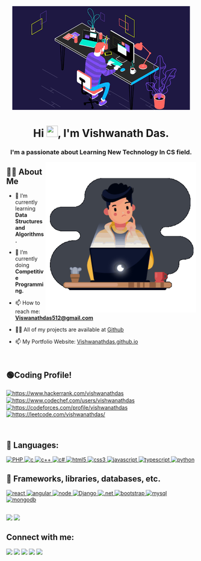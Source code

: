 <div align="center"><a href="#"><img src="https://github.com/vishwanathdas/vishwanathdas/blob/main/vdf.gif?raw=true" height="275px"/></a></div>

<h1 align="center">Hi <img src="https://raw.githubusercontent.com/MartinHeinz/MartinHeinz/master/wave.gif" width="30px" height="30px">, I'm Vishwanath Das.</h1>
<h3 align="center">I'm a passionate about Learning New Technology In CS field.</h3>
<img align="right" alt=coding width="400" src="https://github.com/vishwanathdas/vishwanathdas/blob/main/vd.gif?raw=true">



## 🙋‍♂️ About Me

- 🌱 I’m currently learning **Data Structures and Algorithms.**

- 🚀 I’m currently doing **Competitive Programming.** 

- 📫 How to reach me: **Viswanathdas512@gmail.com**

- 👨‍💻 All of my projects are available at [Github](Github)

- 📫 My Portfolio Website: [Vishwanathdas.github.io](Vishwanathdas.github.io)
<br>

## 🟢Coding Profile!

<a href="https://www.hackerrank.com/vishwanathdas512" target="_blank"><img align="center" src="https://img.shields.io/badge/-Hackerrank-2EC866?style=for-the-badge&logo=HackerRank&logoColor=white" alt="https://www.hackerrank.com/vishwanathdas" /></a>
<a href="https://www.codechef.com/users/vishwanathdas" target="_blank"><img align="center" src="https://img.shields.io/badge/CodeChef-%23964B00.svg?style=for-the-badge&logo=CodeChef&logoColor=white" alt="https://www.codechef.com/users/vishwanathdas" /></a>
<a href="https://codeforces.com/profile/vishwanathdas" target="_blank"><img align="center" src="https://img.shields.io/badge/Codeforces-445f9d?style=for-the-badge&logo=Codeforces&logoColor=white" alt="https://codeforces.com/profile/vishwanathdas" /></a>
<a href="https://leetcode.com/vishwanathdas/" target="_blank"><img align="center" src="https://img.shields.io/badge/LeetCode-000000?style=for-the-badge&logo=LeetCode&logoColor=#d16c06" alt="https://leetcode.com/vishwanathdas/" /></a>

<br>

## 🚀 Languages:

<a href="https://www.php.net/docs.php" target="_blank"> <img src="https://img.shields.io/badge/php-%23777BB4.svg?style=for-the-badge&logo=php&logoColor=white" alt="PHP" /> </a> 
<a href="https://devdocs.io/c/" target="_blank"> <img src="https://img.shields.io/badge/c-%2300599C.svg?style=for-the-badge&logo=c&logoColor=white" alt="c" /> </a> 
<a href="https://devdocs.io/cpp/" target="_blank"> <img src="https://img.shields.io/badge/c++-%2300599C.svg?style=for-the-badge&logo=c%2B%2B&logoColor=white" alt="c++" /> </a> 
<a href="https://docs.microsoft.com/en-us/dotnet/csharp/" target="_blank"> <img src="https://img.shields.io/badge/c%23-%23239120.svg?style=for-the-badge&logo=c-sharp&logoColor=white" alt="c#" /> </a> 
<a href="https://devdocs.io/html/" target="_blank"> <img src="https://img.shields.io/badge/HTML5-E34F26?style=for-the-badge&logo=html5&logoColor=white" alt="html5" /> </a> 
<a href="https://devdocs.io/css/" target="_blank"> <img src="https://img.shields.io/badge/CSS3-1572B6?style=for-the-badge&logo=css3&logoColor=white" alt="css3" /> </a> 
<a href="https://devdocs.io/javascript/" target="_blank"> <img src="https://img.shields.io/badge/JavaScript-323330?style=for-the-badge&logo=javascript&logoColor=F7DF1E" alt="javascript" /> </a> 
<a href="https://devdocs.io/typescript/" target="_blank"> <img src="https://img.shields.io/badge/TypeScript-007ACC?style=for-the-badge&logo=typescript&logoColor=white" alt="typescript" /> </a> 
<a href="https://devdocs.io/python/" target="_blank"> <img src="https://img.shields.io/badge/Python-FFD43B?style=for-the-badge&logo=python&logoColor=darkgreen" alt="python" /> </a> 
  
  
## 🚀 Frameworks, libraries, databases, etc.
 
<a href="https://reactjs.org/" target="_blank"> <img src="https://img.shields.io/badge/React-20232A?style=for-the-badge&logo=react&logoColor=61DAFB" alt="react" /> </a>
<a href="https://angular.io/docs" target="_blank"> <img src="https://img.shields.io/badge/angular-%23DD0031.svg?style=for-the-badge&logo=angular&logoColor=white" alt="angular" /> </a>
<a href="https://nodejs.org" target="_blank"> <img src="https://img.shields.io/badge/Node.js-339933?style=for-the-badge&logo=nodedotjs&logoColor=white" alt="node" /> </a>
<a href="https://docs.djangoproject.com/en/4.0/" target="_blank"> <img src="https://img.shields.io/badge/Django-092E20?style=for-the-badge&logo=django&logoColor=green" alt="Django" /> </a>
<a href="https://docs.microsoft.com/en-us/dotnet/" target="_blank"> <img src="https://img.shields.io/badge/.NET-5C2D91?style=for-the-badge&logo=.net&logoColor=white" alt=".net" /> </a>
<a href="https://getbootstrap.com/docs/4.1/getting-started/introduction/" target="_blank"> <img src="https://img.shields.io/badge/bootstrap-%23563D7C.svg?style=for-the-badge&logo=bootstrap&logoColor=white" alt="bootstrap" /> </a>
<a href="https://www.mysql.com/" target="_blank"> <img src="https://img.shields.io/badge/mysql-%2300f.svg?style=for-the-badge&logo=mysql&logoColor=white" alt="mysql" /> </a> 
<a href="https://www.mongodb.com/" target="_blank"> <img src="https://img.shields.io/badge/MongoDB-%234ea94b.svg?style=for-the-badge&logo=mongodb&logoColor=white" alt="mongodb" /> </a> 

<br>

<div>
  <img src="https://github-readme-stats.vercel.app/api/top-langs/?username=vishwanathdas&theme=codeSTACKr&show_icons=true" />
  <img src="https://github-readme-stats.vercel.app/api?username=vishwanathdas&theme=codeSTACKr&show_icons=true" />
</div>

## Connect with me:

<a href = "https://www.linkedin.com/in/darshankparmar/" target="_blank"><img src="https://img.icons8.com/fluent/48/000000/linkedin.png" /></a>
<a href = "https://twitter.com/darshankparmar" target="_blank"><img src="https://img.icons8.com/fluent/48/000000/twitter.png" /></a>
<a href = "https://www.instagram.com/darshankparmar/" target="_blank"><img src="https://img.icons8.com/fluent/48/000000/instagram-new.png" /></a>
<a href = "https://www.youtube.com/channel/UCFfOzjv9f09VMSZbMzPis2Q" target="_blank"><img src="https://img.icons8.com/color/48/000000/youtube-play.png" /></a>
<a href = "mailto:vishwanathdas512@gmail.com" target="_blank"><img src="https://img.icons8.com/color/48/000000/gmail-new.png" /></a>



<!--
**vishwanathdas/vishwanathdas** is a ✨ _special_ ✨ repository because its `README.md` (this file) appears on your GitHub profile.

Here are some ideas to get you started:

- 🔭 I’m currently working on ...
- 🌱 I’m currently learning ...
- 👯 I’m looking to collaborate on ...
- 🤔 I’m looking for help with ...
- 💬 Ask me about ...
- 📫 How to reach me: ...
- 😄 Pronouns: ...
- ⚡ Fun fact: ...
-->

